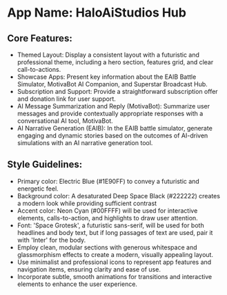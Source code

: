 # **App Name**: HaloAiStudios Hub

## Core Features:

- Themed Layout: Display a consistent layout with a futuristic and professional theme, including a hero section, features grid, and clear call-to-actions.
- Showcase Apps: Present key information about the EAIB Battle Simulator, MotivaBot AI Companion, and Superstar Broadcast Hub.
- Subscription and Support: Provide a straightforward subscription offer and donation link for user support.
- AI Message Summarization and Reply (MotivaBot): Summarize user messages and provide contextually appropriate responses with a conversational AI tool, MotivaBot.
- AI Narrative Generation (EAIB): In the EAIB battle simulator, generate engaging and dynamic stories based on the outcomes of AI-driven simulations with an AI narrative generation tool.

## Style Guidelines:

- Primary color: Electric Blue (#1E90FF) to convey a futuristic and energetic feel.
- Background color: A desaturated Deep Space Black (#222222) creates a modern look while providing sufficient contrast
- Accent color: Neon Cyan (#00FFFF) will be used for interactive elements, calls-to-action, and highlights to draw user attention.
- Font: 'Space Grotesk', a futuristic sans-serif, will be used for both headlines and body text, but if long passages of text are used, pair it with 'Inter' for the body.
- Employ clean, modular sections with generous whitespace and glassmorphism effects to create a modern, visually appealing layout.
- Use minimalist and professional icons to represent app features and navigation items, ensuring clarity and ease of use.
- Incorporate subtle, smooth animations for transitions and interactive elements to enhance the user experience.